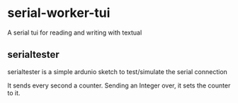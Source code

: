 # serial-worker-tui
A serial tui for reading and writing with textual


## serialtester
serialtester is a simple ardunio sketch to test/simulate the serial connection


It sends every second a counter.
Sending an Integer over, it sets the counter to it.
